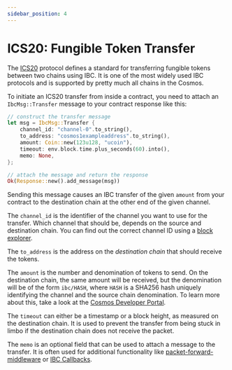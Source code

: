 ```yaml
---
sidebar_position: 4
---
```


# ICS20: Fungible Token Transfer

The [ICS20] protocol defines a standard for transferring fungible tokens between two chains using
IBC. It is one of the most widely used IBC protocols and is supported by pretty much all chains in
the Cosmos.

To initiate an ICS20 transfer from inside a contract, you need to attach an `IbcMsg::Transfer`
message to your contract response like this:

```rust
// construct the transfer message
let msg = IbcMsg::Transfer {
    channel_id: "channel-0".to_string(),
    to_address: "cosmos1exampleaddress".to_string(),
    amount: Coin::new(123u128, "ucoin"),
    timeout: env.block.time.plus_seconds(60).into(),
    memo: None,
};

// attach the message and return the response
Ok(Response::new().add_message(msg))
```

Sending this message causes an IBC transfer of the given `amount` from your contract to the
destination chain at the other end of the given channel.

The `channel_id` is the identifier of the channel you want to use for the transfer. Which channel
that should be, depends on the source and destination chain. You can find out the correct channel ID
using a [block explorer](https://www.mintscan.io/cosmos/relayers).

The `to_address` is the address on the _destination chain_ that should receive the tokens.

The `amount` is the number and denomination of tokens to send. On the destination chain, the same
amount will be received, but the denomination will be of the form `ibc/HASH`, where `HASH` is a
SHA256 hash uniquely identifying the channel and the source chain denomination. To learn more about
this, take a look at the [Cosmos Developer Portal].

The `timeout` can either be a timestamp or a block height, as measured on the destination chain. It
is used to prevent the transfer from being stuck in limbo if the destination chain does not receive
the packet.

The `memo` is an optional field that can be used to attach a message to the transfer. It is often
used for additional functionality like [packet-forward-middleware] or
[IBC Callbacks](./extensions/callbacks.mdx).

[ICS20]: https://github.com/cosmos/ibc/blob/main/spec/app/ics-020-fungible-token-transfer/README.md
[packet-forward-middleware]: https://github.com/cosmos/ibc-apps/tree/main/middleware/packet-forward-middleware
[Cosmos Developer Portal]: https://tutorials.cosmos.network/tutorials/6-ibc-dev/#understand-ibc-denoms
